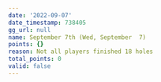 ```yaml
---
date: '2022-09-07'
date_timestamp: 738405
gg_url: null
name: September 7th (Wed, September  7)
points: {}
reason: Not all players finished 18 holes
total_points: 0
valid: false
---
```

